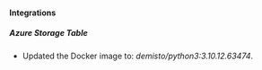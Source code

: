 #### Integrations
##### Azure Storage Table
- Updated the Docker image to: *demisto/python3:3.10.12.63474*.

